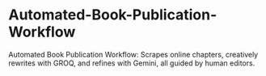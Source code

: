 # Automated-Book-Publication-Workflow
 Automated Book Publication Workflow: Scrapes online chapters, creatively rewrites with GROQ, and refines with Gemini, all guided by human editors.
